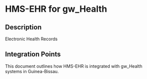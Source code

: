# HMS-EHR for gw_Health

## Description

Electronic Health Records

## Integration Points

This document outlines how HMS-EHR is integrated with gw_Health systems in Guinea-Bissau.
